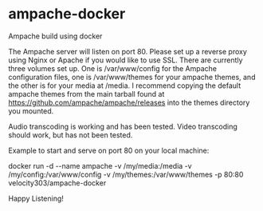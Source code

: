 ampache-docker
==============

Ampache build using docker

The Ampache server will listen on port 80. Please set up a reverse proxy using Nginx or Apache if you would like to use SSL. There are currently three volumes set up. One is /var/www/config for the Ampache configuration files, one  is /var/www/themes for your ampache themes, and the other is for your media at /media. I recommend copying the default ampache themes from the main tarball found at https://github.com/ampache/ampache/releases into the themes directory you mounted.

Audio transcoding is working and has been tested. Video transcoding should work, but has not been tested.

Example to start and serve on port 80 on your local machine:

docker run -d --name ampache -v /my/media:/media -v /my/config:/var/www/config -v /my/themes:/var/www/themes -p 80:80 velocity303/ampache-docker

Happy Listening!

